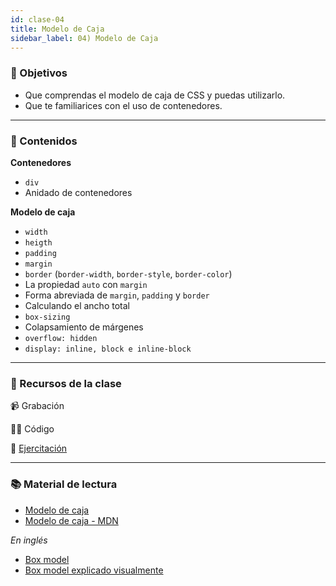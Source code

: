 ```yaml
---
id: clase-04
title: Modelo de Caja
sidebar_label: 04) Modelo de Caja
---
```


### 🏁 Objetivos

- Que comprendas el modelo de caja de CSS y puedas utilizarlo.
- Que te familiarices con el uso de contenedores.

---

### 📝 Contenidos

**Contenedores**

- `div`
- Anidado de contenedores

**Modelo de caja**

- `width`
- `heigth`
- `padding`
- `margin`
- `border` (`border-width`, `border-style`, `border-color`)
- La propiedad `auto` con `margin`
- Forma abreviada de `margin`, `padding` y `border`
- Calculando el ancho total
- `box-sizing`
- Colapsamiento de márgenes
- `overflow: hidden`
- `display: inline, block e inline-block`

---

### 🚀 Recursos de la clase

📹 Grabación

👩‍💻 Código

💪 [Ejercitación](https://github.com/Ada-IT/ejercicios-frontend/blob/master/modulo-1/ejercicios/06-modelo-de-caja.md)

---

### 📚 Material de lectura

- [Modelo de caja](https://frontend.adaitw.org/docs/html-css/hc12)
- [Modelo de caja - MDN](https://developer.mozilla.org/es/docs/Learn/CSS/Building_blocks/El_modelo_de_caja)

_En inglés_

- [Box model](https://www.internetingishard.com/html-and-css/css-box-model/)
- [Box model explicado visualmente](https://www.freecodecamp.org/news/css-box-model-explained-by-living-in-a-boring-suburban-neighborhood-9a9e692773c1/)
